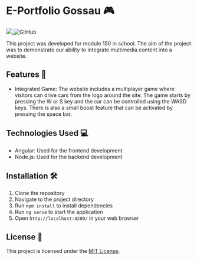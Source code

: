 # E-Portfolio Gossau 🎮

<p>
  <a href="https://drone.nussmueller.dev/Borelio/E-Portfolio-Gossau">
    <img src="https://drone.nussmueller.dev/api/badges/Borelio/E-Portfolio-Gossau/status.svg" />
  </a>
  <img alt="GitHub" src="https://img.shields.io/github/license/Borelio/E-Portfolio-Gossau">
</p>

This project was developed for module 150 in school. The aim of the project was to demonstrate our ability to integrate multimedia content into a website.

## Features 🚀

- Integrated Game: The website includes a multiplayer game where visitors can drive cars from the logo around the site. The game starts by pressing the W or S key and the car can be controlled using the WASD keys. There is also a small boost feature that can be activated by pressing the space bar.

## Technologies Used 💻

- Angular: Used for the frontend development
- Node.js: Used for the backend development

## Installation 🛠️

1. Clone the repository
2. Navigate to the project directory
3. Run `npm install` to install dependencies
4. Run `ng serve` to start the application
5. Open `http://localhost:4200/` in your web browser

## License 📝

This project is licensed under the [MIT License](https://opensource.org/license/agpl-v3).
